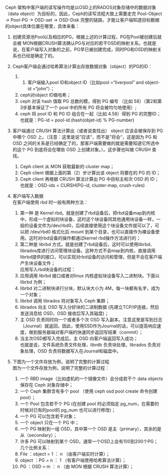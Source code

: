 Ceph 架构中客户端的读写操作均是以OSD上的RADOS对象存储中的数据对象（data object）为目标的，因此，Ceph的读写流程大致上需要走完 Pool-Object → Pool-PG → OSD-set → OSD-Disk 完整的链路，才能让客户端知道目标数据的object具体位置在哪里，具体来看：

1. 创建资源池Pool以及相应的PG，根据上述的计算过程，PG在Pool被创建后就会被 MON根据CRUSH算法确认PG与对应的若干OSD的映射关系。也就是说，在客户端写入对象的之前，PG早已被创建完成，同时PG和OSD的映射关系也已经是确定了的。
2. Ceph客户端会通过哈希算法计算出存放数据对象（object）的PG的ID：

   1.    1. 客户端输入pool ID和object ID（比如pool =“liverpool” and object-id =“john”）；  
      2. ceph对object ID做哈希；  
      3. ceph 对该 hash 值取 PG 总数的模，得到 PG 编号 （比如 58）（第2和第3步基本保证了一个 pool 中的所有 PG 将会被均匀地使用）;  
      4. ceph 将  pool ID 和 PG ID 组合在一起（比如 4.58）得到 PG 的完整ID； 也就是：PG-id = pool-id.\(hash\(objet-id\) % PG-number\)

3. 客户端通过 CRUSH 算法计算出（或者说查找出） object 应该会被保存到 PG 中哪个 OSD 上。（注意：这里是说”应该“，而不是”将会“，这是因为 PG 和 OSD 之间的关系是已经确定了的，那客户端需要做的就是需要知道它所选中的这个 PG 到底将会在哪些 OSD 上创建对象。）。这步骤也叫做 CRUSH 查找。  
   1. Ceph client 从 MON 获取最新的 cluster map；  
   2. Ceph client 根据上面的第（2）步计算出该 object 将要在的 PG 的 ID；  
   3. Ceph client 再根据 CRUSH 算法计算出 PG 中目标主和次 OSD 的 ID；  
   也就是：OSD-ids = CURSH\(PG-id, cluster-map, crush-rules\)

4. 客户端写入数据  
   在客户端使用 rbd 时一般有两种方法：  
   1. 第一种 是 Kernel rbd。就是创建了rbd设备后，把rbd设备map到内核中，形成一个虚拟的块设备，这时这个块设备同其他通用块设备一样，一般的设备文件为/dev/rbd0，后续直接使用这个块设备文件就可以了，可以把 /dev/rbd0 格式化后 mount 到某个目录，也可以直接作为裸设备使用。这时对rbd设备的操作都通过kernel rbd操作方法进行的；  
   2. 第二种是 librbd 方式。就是创建了rbd设备后，这时可以使用librbd、librados库进行访问管理块设备。这种方式不会map到内核，直接调用librbd提供的接口，可以实现对rbd设备的访问和管理，但是不会在客户端产生块设备文件；  
   应用写入rbd块设备的过程：  
   1. 应用调用 librbd 接口或者对linux 内核虚拟块设备写入二进制块。下面以 librbd 为例；  
   2. librbd 对二进制块进行分块，默认块大小为 4M，每一块都有名字，成为一个对象；  
   3. librbd 调用 librados 将对象写入 Ceph 集群；  
   4. librados 向主 OSD 写入分好块的二进制数据 \(先建立TCP/IP连接，然后发送消息给 OSD，OSD 接收后写入其磁盘\)；  
   5. 主 OSD 负责同时向一个或者多个次 OSD 写入副本。注意这里是写到日志（Journal）就返回，因此，使用SSD作为Journal的话，可以提高响应速度，做到服务器端对客户端的快速同步返回写结果（commit）；  
   6. 当主次OSD都写入完成后，主 OSD 向客户端返回写入成功；  
   也就是说，文件系统负责文件处理，librdb 负责块处理，librados 负责对象处理，OSD 负责将数据写入在Journal和磁盘中。

5. 下图为一个文件存放为例，说明了完整的计算过程  
   图为一个文件存放为例，说明了完整的计算过程：  
   1. 一个 RBD image（比如虚机的一个镜像文件）会分成若干个 data objects 保存在 Ceph 对象存储中；  
   2. 一个 Ceph 集群含有多个 pool （使用 ceph osd pool create 命令创建pool）；  
   3. 一个 Pool 包含若干个 PG \(在创建 pool 时必须指定 pg\_num，在需要的时候对已有的pool的 pg\_num 也可以进行修改\)；  
   4. 一个 PG 可以包含若干对象；  
   5. 一个 object 只在一个 PG 中；  
   6. 一个 PG 映射到一组 OSD，其中第一个 OSD 是主（primary），其余的是从（secondary）；  
   7. 许多 PG 可以映射到某个 OSD，通常一个OSD上会有100到200个PG；  
   几个比例关系：  
   1. File ：object = 1 ： n （由客户端实时计算）；  
   2. object ：PG = n ： 1 （有客户端使用哈希算法计算）；  
   3. PG ：OSD = m ： n （由 MON 根据 CRUSH 算法计算）；



